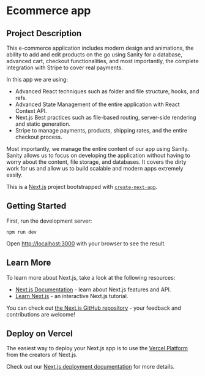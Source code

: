 # Ecommerce app


## Project Description 

This e-commerce application includes modern design and animations, the ability to add and edit products on the go using Sanity for a database, advanced cart, checkout functionalities, and most importantly, the complete integration with Stripe to cover real payments.

In this app we are using:
- Advanced React techniques such as folder and file structure, hooks, and refs.
- Advanced State Management of the entire application with React Context API.
- Next.js Best practices such as file-based routing, server-side rendering and static generation.
- Stripe to manage payments, products, shipping rates, and the entire checkout process.

Most importantly, we manage the entire content of our app using Sanity.
Sanity allows us to focus on developing the application without having to worry about the content, file storage, and databases. 
It covers the dirty work for us and allow us to build scalable and modern apps extremely easily.

This is a [Next.js](https://nextjs.org/) project bootstrapped with [`create-next-app`](https://github.com/vercel/next.js/tree/canary/packages/create-next-app).


## Getting Started

First, run the development server:

```
npm run dev
```

Open [http://localhost:3000](http://localhost:3000) with your browser to see the result.


## Learn More

To learn more about Next.js, take a look at the following resources:

- [Next.js Documentation](https://nextjs.org/docs) - learn about Next.js features and API.
- [Learn Next.js](https://nextjs.org/learn) - an interactive Next.js tutorial.

You can check out [the Next.js GitHub repository](https://github.com/vercel/next.js/) - your feedback and contributions are welcome!

## Deploy on Vercel

The easiest way to deploy your Next.js app is to use the [Vercel Platform](https://vercel.com/new?utm_medium=default-template&filter=next.js&utm_source=create-next-app&utm_campaign=create-next-app-readme) from the creators of Next.js.

Check out our [Next.js deployment documentation](https://nextjs.org/docs/deployment) for more details.
